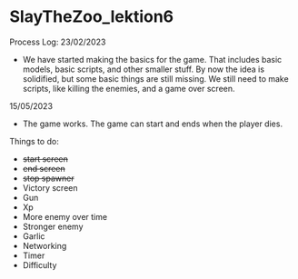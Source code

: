 # SlayTheZoo_lektion6
Process Log:
23/02/2023
-	We have started making the basics for the game. That includes basic models, basic scripts, and other smaller stuff. By now the idea is solidified, but some basic things are still missing. We still need to make scripts, like killing the enemies, and a game over screen.

15/05/2023
- The game works. The game can start and ends when the player dies.

Things to do:
- ~~start screen~~ 
- ~~end screen~~
- ~~stop spawner~~
- Victory screen
- Gun 
- Xp
- More enemy over time
- Stronger enemy
- Garlic
- Networking
- Timer
- Difficulty